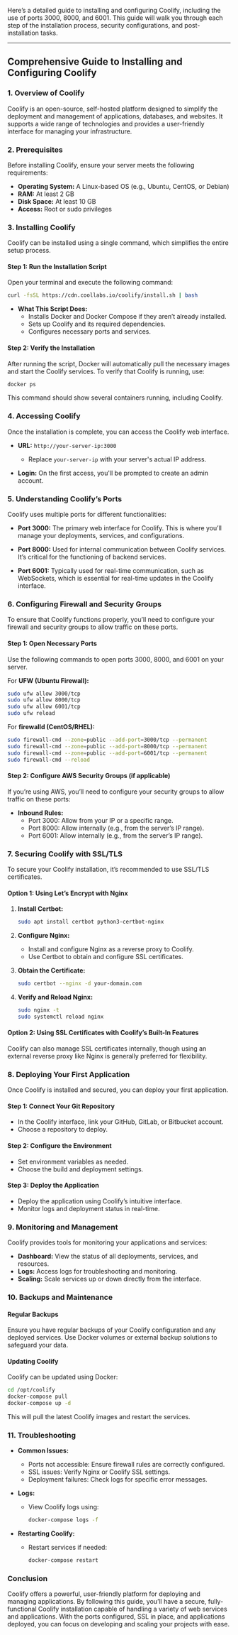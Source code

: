 Here’s a detailed guide to installing and configuring Coolify, including the use of ports 3000, 8000, and 6001. This guide will walk you through each step of the installation process, security configurations, and post-installation tasks.

---

## **Comprehensive Guide to Installing and Configuring Coolify**

### **1. Overview of Coolify**

Coolify is an open-source, self-hosted platform designed to simplify the deployment and management of applications, databases, and websites. It supports a wide range of technologies and provides a user-friendly interface for managing your infrastructure.

### **2. Prerequisites**

Before installing Coolify, ensure your server meets the following requirements:

- **Operating System:** A Linux-based OS (e.g., Ubuntu, CentOS, or Debian)
- **RAM:** At least 2 GB
- **Disk Space:** At least 10 GB
- **Access:** Root or sudo privileges

### **3. Installing Coolify**

Coolify can be installed using a single command, which simplifies the entire setup process.

#### **Step 1: Run the Installation Script**

Open your terminal and execute the following command:

```bash
curl -fsSL https://cdn.coollabs.io/coolify/install.sh | bash
```

- **What This Script Does:**
  - Installs Docker and Docker Compose if they aren’t already installed.
  - Sets up Coolify and its required dependencies.
  - Configures necessary ports and services.

#### **Step 2: Verify the Installation**

After running the script, Docker will automatically pull the necessary images and start the Coolify services. To verify that Coolify is running, use:

```bash
docker ps
```

This command should show several containers running, including Coolify.

### **4. Accessing Coolify**

Once the installation is complete, you can access the Coolify web interface.

- **URL:** `http://your-server-ip:3000`
  - Replace `your-server-ip` with your server's actual IP address.
  
- **Login:** On the first access, you'll be prompted to create an admin account.

### **5. Understanding Coolify’s Ports**

Coolify uses multiple ports for different functionalities:

- **Port 3000:** The primary web interface for Coolify. This is where you’ll manage your deployments, services, and configurations.
  
- **Port 8000:** Used for internal communication between Coolify services. It’s critical for the functioning of backend services.

- **Port 6001:** Typically used for real-time communication, such as WebSockets, which is essential for real-time updates in the Coolify interface.

### **6. Configuring Firewall and Security Groups**

To ensure that Coolify functions properly, you’ll need to configure your firewall and security groups to allow traffic on these ports.

#### **Step 1: Open Necessary Ports**

Use the following commands to open ports 3000, 8000, and 6001 on your server.

For **UFW (Ubuntu Firewall):**
```bash
sudo ufw allow 3000/tcp
sudo ufw allow 8000/tcp
sudo ufw allow 6001/tcp
sudo ufw reload
```

For **firewalld (CentOS/RHEL):**
```bash
sudo firewall-cmd --zone=public --add-port=3000/tcp --permanent
sudo firewall-cmd --zone=public --add-port=8000/tcp --permanent
sudo firewall-cmd --zone=public --add-port=6001/tcp --permanent
sudo firewall-cmd --reload
```

#### **Step 2: Configure AWS Security Groups (if applicable)**

If you’re using AWS, you’ll need to configure your security groups to allow traffic on these ports:

- **Inbound Rules:**
  - Port 3000: Allow from your IP or a specific range.
  - Port 8000: Allow internally (e.g., from the server’s IP range).
  - Port 6001: Allow internally (e.g., from the server’s IP range).

### **7. Securing Coolify with SSL/TLS**

To secure your Coolify installation, it’s recommended to use SSL/TLS certificates.

#### **Option 1: Using Let’s Encrypt with Nginx**

1. **Install Certbot:**
   ```bash
   sudo apt install certbot python3-certbot-nginx
   ```

2. **Configure Nginx:**
   - Install and configure Nginx as a reverse proxy to Coolify.
   - Use Certbot to obtain and configure SSL certificates.

3. **Obtain the Certificate:**
   ```bash
   sudo certbot --nginx -d your-domain.com
   ```

4. **Verify and Reload Nginx:**
   ```bash
   sudo nginx -t
   sudo systemctl reload nginx
   ```

#### **Option 2: Using SSL Certificates with Coolify’s Built-In Features**

Coolify can also manage SSL certificates internally, though using an external reverse proxy like Nginx is generally preferred for flexibility.

### **8. Deploying Your First Application**

Once Coolify is installed and secured, you can deploy your first application.

#### **Step 1: Connect Your Git Repository**

- In the Coolify interface, link your GitHub, GitLab, or Bitbucket account.
- Choose a repository to deploy.

#### **Step 2: Configure the Environment**

- Set environment variables as needed.
- Choose the build and deployment settings.

#### **Step 3: Deploy the Application**

- Deploy the application using Coolify’s intuitive interface.
- Monitor logs and deployment status in real-time.

### **9. Monitoring and Management**

Coolify provides tools for monitoring your applications and services:

- **Dashboard:** View the status of all deployments, services, and resources.
- **Logs:** Access logs for troubleshooting and monitoring.
- **Scaling:** Scale services up or down directly from the interface.

### **10. Backups and Maintenance**

#### **Regular Backups**

Ensure you have regular backups of your Coolify configuration and any deployed services. Use Docker volumes or external backup solutions to safeguard your data.

#### **Updating Coolify**

Coolify can be updated using Docker:

```bash
cd /opt/coolify
docker-compose pull
docker-compose up -d
```

This will pull the latest Coolify images and restart the services.

### **11. Troubleshooting**

- **Common Issues:**
  - Ports not accessible: Ensure firewall rules are correctly configured.
  - SSL issues: Verify Nginx or Coolify SSL settings.
  - Deployment failures: Check logs for specific error messages.

- **Logs:**
  - View Coolify logs using:
    ```bash
    docker-compose logs -f
    ```

- **Restarting Coolify:**
  - Restart services if needed:
    ```bash
    docker-compose restart
    ```

### **Conclusion**

Coolify offers a powerful, user-friendly platform for deploying and managing applications. By following this guide, you’ll have a secure, fully-functional Coolify installation capable of handling a variety of web services and applications. With the ports configured, SSL in place, and applications deployed, you can focus on developing and scaling your projects with ease.
